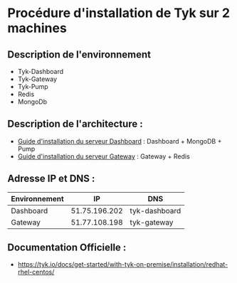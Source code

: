 # Procédure d'installation de Tyk sur 2 machines

## Description de l'environnement
- Tyk\-Dashboard
- Tyk\-Gateway
- Tyk\-Pump
- Redis
- MongoDb

## Description de l'architecture :
- [Guide d'installation du serveur Dashboard] : Dashboard + MongoDB + Pump
- [Guide d'installation du serveur Gateway] : Gateway + Redis

## Adresse IP et DNS :
Environnement | IP | DNS
----------| -----------|----------------
Dashboard | 51.75.196.202 | tyk-dashboard 
Gateway | 51.77.108.198  | tyk-gateway 

## Documentation Officielle :
- https://tyk.io/docs/get-started/with-tyk-on-premise/installation/redhat-rhel-centos/

[guide d'installation du serveur Dashboard]: https://github.com/VelvetMephys/documentation/blob/master/INSTALLATION.md "guide d'installation du serveur Dashboard"
[guide d'installation du serveur Gateway]: https://github.com/VelvetMephys/documentation/blob/master/INSTALLATION.md "Guide d'installation du serveur Gateway"
